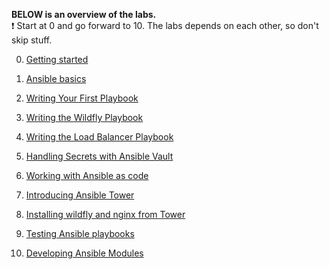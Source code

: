**BELOW is an overview of the labs.**\
:exclamation: Start at 0 and go forward to 10. The labs depends on each other, so don't skip stuff.

0. [Getting started](lab-0/README.md)

1. [Ansible basics](lab-1/README.md)

2. [Writing Your First Playbook](lab-2/README.md)

3. [Writing the Wildfly Playbook](lab-3/README.md)

4. [Writing the Load Balancer Playbook](lab-4/README.md)

5. [Handling Secrets with Ansible Vault](lab-5/README.md)

6. [Working with Ansible as code](lab-6/README.md)

7. [Introducing Ansible Tower](lab-7/README.md)

8. [Installing wildfly and nginx from Tower](lab-8/README.md)

9. [Testing Ansible playbooks](lab-9/README.md)

10. [Developing Ansible Modules](lab-10/README.md)

